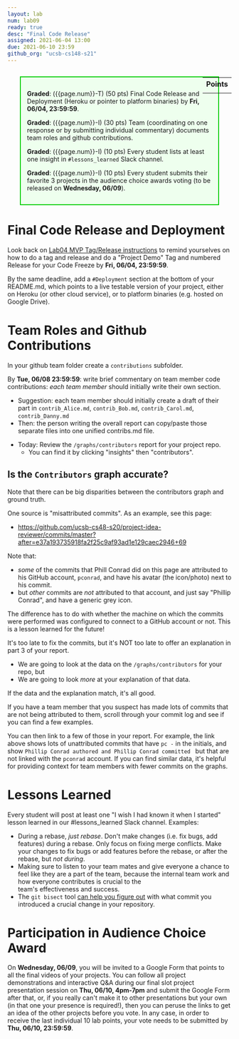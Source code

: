 ```yaml
---
layout: lab
num: lab09
ready: true
desc: "Final Code Release"
assigned: 2021-06-04 13:00
due: 2021-06-10 23:59
github_org: "ucsb-cs148-s21"
---
```


<style>
div.grade { margin: 2em; padding: 1em; border: 2px solid #0c0; background-color: #efe; }   
</style>

<div style="float:right; width: auto;">

<table style="margin-top:1em;">
<tr>
   <th>Points</th>
</tr>
<tr>
   <td class="pointCount"></td>
</tr>
</table>

</div>

<div class="grade" markdown="1">

**Graded**: ({{page.num}}-T) (50 pts) Final Code Release and Deployment (Heroku or pointer to platform binaries) by **Fri, 06/04, 23:59:59**.

**Graded**: ({{page.num}}-I) (30 pts) Team (coordinating on one response or by submitting individual commentary) documents team roles and github contributions.

**Graded**: ({{page.num}}-I) (10 pts) Every student lists at least one insight in `#lessons_learned` Slack channel. 

**Graded**: ({{page.num}}-I) (10 pts) Every student submits their favorite 3 projects in the audience choice awards voting (to be released on **Wednesday, 06/09**). 

</div>


# Final Code Release and Deployment

Look back on [Lab04 MVP Tag/Release instructions](https://ucsb-cs148.github.io/s21/lab/lab04/) to remind yourselves on how to do a tag and release and do a "Project Demo" Tag and numbered Release for your Code Freeze by **Fri, 06/04, 23:59:59**.

By the same deadline, add a `#Deployment` section at the bottom of your README.md, which points to a live testable version of your project, either on Heroku (or other cloud service), or to platform binaries (e.g. hosted on Google Drive). 

# Team Roles and Github Contributions

In your github team folder create a `contributions` subfolder. 

By **Tue, 06/08 23:59:59**: write brief commentary on team member code contributions: 
*each team member* should initially write their own section.    
  - Suggestion: each team member should initially create a draft of their part in `contrib_Alice.md`, `contrib_Bob.md`, `contrib_Carol.md`, `contrib_Danny.md`
  - Then: the person writing the overall report can copy/paste those separate files into one unified contribs.md file.
* Today: Review the `/graphs/contributors` report for your project repo.    
  - You can find it by clicking "insights" then "contributors".
  
## Is the `Contributors` graph accurate?

Note that there can be big disparities between the contributors graph and ground truth.

One source is "misattributed commits".  As an example, see this page:

* <https://github.com/ucsb-cs48-s20/project-idea-reviewer/commits/master?after=e37a193735918fa2f25c9af93ad1e129caec2946+69>

Note that:
* *some* of the commits that Phill Conrad did on this page are attributed to his GitHub account, `pconrad`, and have his avatar (the icon/photo) next to his commit.
* but *other* commits are *not* attributed to that account, and just say "Phillip Conrad", and have a generic grey icon.

The difference has to do with whether the machine on which the commits were performed was configured to connect to a GitHub account or not. This is a lesson learned for the future!  

It's too late to fix the commits, but it's NOT too late to offer an explanation in part 3 of your report.
* We are going to look at the data on the `/graphs/contributors` for your repo, but
* We are going to look *more* at your explanation of that data.

If the data and the explanation match, it's all good.

If you have a team member that you suspect has made lots of commits that are not being attributed to them, 
scroll through your commit log and see if you can find a few examples.

You can then link to a few of those in your report.   For example, the link above shows lots of unattributed commits that have `pc -` in the initials, and show `Phillip Conrad authored and Phillip Conrad committed ` but that are not linked with the `pconrad` account.   If you can find similar data, it's helpful for providing context for team members with fewer commits on the graphs. 


# Lessons Learned 

Every student will post at least one "I wish I had known it when I started" lesson learned in our #lessons_learned Slack channel. 
Examples: 
* During a rebase, *just rebase*.  Don't make changes (i.e. fix bugs, add features) during a rebase.  Only focus on 
  fixing merge conflicts.    Make your changes to fix bugs or add features before the rebase, or after the rebase,
  but *not during*.
* Making sure to listen to your team mates and give everyone a chance to feel like they are a part of the team, because the internal team work and how everyone contributes is crucial to the   
  team's effectiveness and success. 
* The `git bisect` tool [can help you figure out](https://git-scm.com/docs/git-bisect) with what commit you introduced a crucial change in your repository. 


# Participation in Audience Choice Award

On **Wednesday, 06/09**, you will be invited to a Google Form that points to all the final videos of your projects. You can follow all project demonstrations and interactive Q&A during our final slot project presentation session on **Thu, 06/10, 4pm-7pm** and submit the Google Form after that, or, if you really can't make it to other presentations but your own (in that one your presence is required!), then you can peruse the links to get an idea of the other projects before you vote. In any case, in order to receive the last individual 10 lab points, your vote needs to be submitted by **Thu, 06/10, 23:59:59**.  
